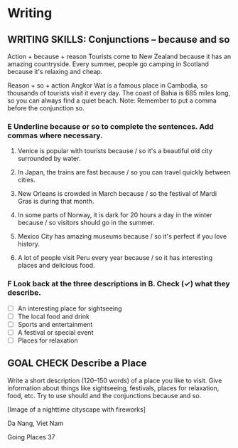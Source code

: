 # Writing

## WRITING SKILLS: Conjunctions – because and so

Action + because + reason
Tourists come to New Zealand because it has an amazing countryside.
Every summer, people go camping in Scotland because it's relaxing and cheap.

Reason + so + action
Angkor Wat is a famous place in Cambodia, so thousands of tourists visit it every day.
The coast of Bahia is 685 miles long, so you can always find a quiet beach.
Note: Remember to put a comma before the conjunction so.

### E Underline because or so to complete the sentences. Add commas where necessary.

1. Venice is popular with tourists because / so it's a beautiful old city surrounded by water.

2. In Japan, the trains are fast because / so you can travel quickly between cities.

3. New Orleans is crowded in March because / so the festival of Mardi Gras is during that month.

4. In some parts of Norway, it is dark for 20 hours a day in the winter because / so visitors should go in the summer.

5. Mexico City has amazing museums because / so it's perfect if you love history.

6. A lot of people visit Peru every year because / so it has interesting places and delicious food.

### F Look back at the three descriptions in B. Check (✓) what they describe.

- [ ] An interesting place for sightseeing
- [ ] The local food and drink
- [ ] Sports and entertainment
- [ ] A festival or special event
- [ ] Places for relaxation

## GOAL CHECK Describe a Place

Write a short description (120–150 words) of a place you like to visit. Give information about things like sightseeing, festivals, places for relaxation, food, etc. Try to use should and the conjunctions because and so.

[Image of a nighttime cityscape with fireworks]

Da Nang, Viet Nam

Going Places 37